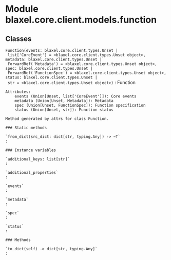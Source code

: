 Module blaxel.core.client.models.function
=========================================

Classes
-------

`Function(events: blaxel.core.client.types.Unset | list['CoreEvent'] = <blaxel.core.client.types.Unset object>, metadata: blaxel.core.client.types.Unset | ForwardRef('Metadata') = <blaxel.core.client.types.Unset object>, spec: blaxel.core.client.types.Unset | ForwardRef('FunctionSpec') = <blaxel.core.client.types.Unset object>, status: blaxel.core.client.types.Unset | str = <blaxel.core.client.types.Unset object>)`
:   Function
    
    Attributes:
        events (Union[Unset, list['CoreEvent']]): Core events
        metadata (Union[Unset, Metadata]): Metadata
        spec (Union[Unset, FunctionSpec]): Function specification
        status (Union[Unset, str]): Function status
    
    Method generated by attrs for class Function.

    ### Static methods

    `from_dict(src_dict: dict[str, typing.Any]) ‑> ~T`
    :

    ### Instance variables

    `additional_keys: list[str]`
    :

    `additional_properties`
    :

    `events`
    :

    `metadata`
    :

    `spec`
    :

    `status`
    :

    ### Methods

    `to_dict(self) ‑> dict[str, typing.Any]`
    :